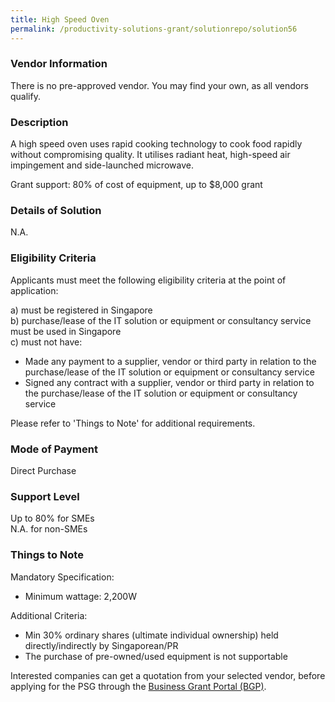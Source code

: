 ```yaml
---
title: High Speed Oven
permalink: /productivity-solutions-grant/solutionrepo/solution56
---
```


### Vendor Information
There is no pre-approved vendor. You may find your own, as all vendors qualify.

### Description

A high speed oven uses rapid cooking technology to cook food rapidly without compromising quality. It utilises radiant heat, high-speed air impingement and side-launched microwave.

Grant support: 80% of cost of equipment, up to $8,000 grant

### Details of Solution

N.A.

### Eligibility Criteria

Applicants must meet the following eligibility criteria at the point of application:

a) must be registered in Singapore <br>
b) purchase/lease of the IT solution or equipment or consultancy service must be used in Singapore <br>
c) must not have:
- Made any payment to a supplier, vendor or third party in relation to the purchase/lease of the IT solution or equipment or consultancy service
- Signed any contract with a supplier, vendor or third party in relation to the purchase/lease of the IT solution or equipment or consultancy service

Please refer to 'Things to Note' for additional requirements.

### Mode of Payment
Direct Purchase

### Support Level
Up to 80% for SMEs <br>
N.A. for non-SMEs

### Things to Note
Mandatory Specification:
-	Minimum wattage: 2,200W

Additional Criteria:
-	Min 30% ordinary shares (ultimate individual ownership) held directly/indirectly by Singaporean/PR
-	The purchase of pre-owned/used equipment is not supportable

Interested companies can get a quotation from your selected vendor, before applying for the PSG through the <a target='_blank' href='https://www.businessgrants.gov.sg/'>Business Grant Portal (BGP)</a>.
